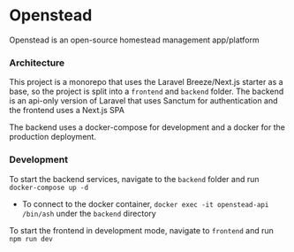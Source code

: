 # Openstead

Openstead is an open-source homestead management app/platform

### Architecture

This project is a monorepo that uses the Laravel Breeze/Next.js starter as a base, so the project is split into a `frontend` and `backend` folder. The backend is an api-only version of Laravel that uses Sanctum for authentication and the frontend uses a Next.js SPA

The backend uses a docker-compose for development and a docker for the production deployment.

### Development

To start the backend services, navigate to the `backend` folder and run `docker-compose up -d`

- To connect to the docker container, `docker exec -it openstead-api /bin/ash` under the `backend` directory

To start the frontend in development mode, navigate to `frontend` and run `npm run dev`